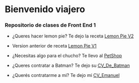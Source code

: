 # Bienvenido viajero
### Repositorio de clases de Front End 1
- ¿Queres hacer lemon pie? Te dejo la receta [Lemon Pie V2](https://emanueljrod.github.io/FrontEnd1/lemonPieV2/index.html)

- Version anterior de receta [Lemon Pie V1](https://emanueljrod.github.io/FrontEnd1/lemonPieV1/index.html)

- ¿Necesitas algo para el chucho? Te llevo al [PetShop](https://emanueljrod.github.io/FrontEnd1/ProyectoPetShop/index.html)

- ¿Queres contratar a Batman? Te dejo su [CV_De_Batman](https://emanueljrod.github.io/FrontEnd1/CV_Batman/index.html)

- ¿Querés contratarme a mi? Te dejo mi [CV_Emanuel](https://emanueljrod.github.io/FrontEnd1/CV_Personal/index.html)